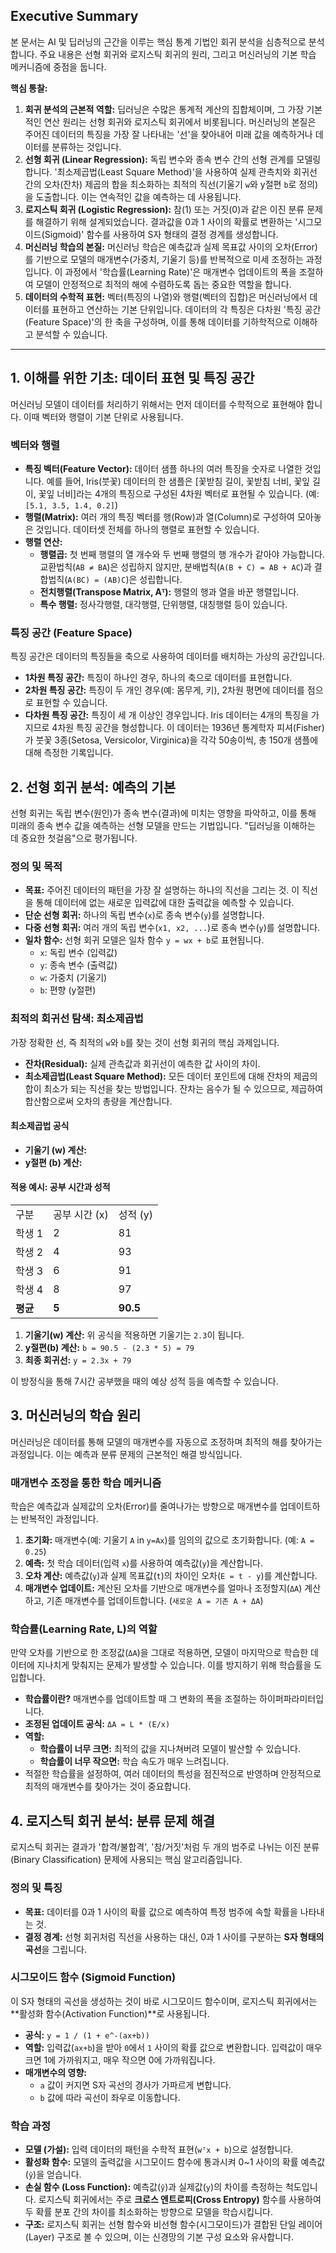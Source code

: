 

## Executive Summary

본 문서는 AI 및 딥러닝의 근간을 이루는 핵심 통계 기법인 회귀 분석을 심층적으로 분석합니다. 주요 내용은 선형 회귀와 로지스틱 회귀의 원리, 그리고 머신러닝의 기본 학습 메커니즘에 중점을 둡니다.

**핵심 통찰:**

1. **회귀 분석의 근본적 역할:** 딥러닝은 수많은 통계적 계산의 집합체이며, 그 가장 기본적인 연산 원리는 선형 회귀와 로지스틱 회귀에서 비롯됩니다. 머신러닝의 본질은 주어진 데이터의 특징을 가장 잘 나타내는 '선'을 찾아내어 미래 값을 예측하거나 데이터를 분류하는 것입니다.
2. **선형 회귀 (Linear Regression):** 독립 변수와 종속 변수 간의 선형 관계를 모델링합니다. '최소제곱법(Least Square Method)'을 사용하여 실제 관측치와 회귀선 간의 오차(잔차) 제곱의 합을 최소화하는 최적의 직선(기울기 `w`와 y절편 `b`로 정의)을 도출합니다. 이는 연속적인 값을 예측하는 데 사용됩니다.
3. **로지스틱 회귀 (Logistic Regression):** 참(1) 또는 거짓(0)과 같은 이진 분류 문제를 해결하기 위해 설계되었습니다. 결과값을 0과 1 사이의 확률로 변환하는 '시그모이드(Sigmoid)' 함수를 사용하여 S자 형태의 결정 경계를 생성합니다.
4. **머신러닝 학습의 본질:** 머신러닝 학습은 예측값과 실제 목표값 사이의 오차(Error)를 기반으로 모델의 매개변수(가중치, 기울기 등)를 반복적으로 미세 조정하는 과정입니다. 이 과정에서 '학습률(Learning Rate)'은 매개변수 업데이트의 폭을 조절하여 모델이 안정적으로 최적의 해에 수렴하도록 돕는 중요한 역할을 합니다.
5. **데이터의 수학적 표현:** 벡터(특징의 나열)와 행렬(벡터의 집합)은 머신러닝에서 데이터를 표현하고 연산하는 기본 단위입니다. 데이터의 각 특징은 다차원 '특징 공간(Feature Space)'의 한 축을 구성하며, 이를 통해 데이터를 기하학적으로 이해하고 분석할 수 있습니다.

--------------------------------------------------------------------------------

## 1. 이해를 위한 기초: 데이터 표현 및 특징 공간

머신러닝 모델이 데이터를 처리하기 위해서는 먼저 데이터를 수학적으로 표현해야 합니다. 이때 벡터와 행렬이 기본 단위로 사용됩니다.

### 벡터와 행렬

- **특징 벡터(Feature Vector):** 데이터 샘플 하나의 여러 특징을 숫자로 나열한 것입니다. 예를 들어, Iris(붓꽃) 데이터의 한 샘플은 [꽃받침 길이, 꽃받침 너비, 꽃잎 길이, 꽃잎 너비]라는 4개의 특징으로 구성된 4차원 벡터로 표현될 수 있습니다. (예: `[5.1, 3.5, 1.4, 0.2]`)
- **행렬(Matrix):** 여러 개의 특징 벡터를 행(Row)과 열(Column)로 구성하여 모아놓은 것입니다. 데이터셋 전체를 하나의 행렬로 표현할 수 있습니다.
- **행렬 연산:**
    - **행렬곱:** 첫 번째 행렬의 열 개수와 두 번째 행렬의 행 개수가 같아야 가능합니다. 교환법칙(`AB ≠ BA`)은 성립하지 않지만, 분배법칙(`A(B + C) = AB + AC`)과 결합법칙(`A(BC) = (AB)C`)은 성립합니다.
    - **전치행렬(Transpose Matrix, Aᵀ):** 행렬의 행과 열을 바꾼 행렬입니다.
    - **특수 행렬:** 정사각행렬, 대각행렬, 단위행렬, 대칭행렬 등이 있습니다.

### 특징 공간 (Feature Space)

특징 공간은 데이터의 특징들을 축으로 사용하여 데이터를 배치하는 가상의 공간입니다.

- **1차원 특징 공간:** 특징이 하나인 경우, 하나의 축으로 데이터를 표현합니다.
- **2차원 특징 공간:** 특징이 두 개인 경우(예: 몸무게, 키), 2차원 평면에 데이터를 점으로 표현할 수 있습니다.
- **다차원 특징 공간:** 특징이 세 개 이상인 경우입니다. Iris 데이터는 4개의 특징을 가지므로 4차원 특징 공간을 형성합니다. 이 데이터는 1936년 통계학자 피셔(Fisher)가 붓꽃 3종(Setosa, Versicolor, Virginica)을 각각 50송이씩, 총 150개 샘플에 대해 측정한 기록입니다.

## 2. 선형 회귀 분석: 예측의 기본

선형 회귀는 독립 변수(원인)가 종속 변수(결과)에 미치는 영향을 파악하고, 이를 통해 미래의 종속 변수 값을 예측하는 선형 모델을 만드는 기법입니다. "딥러닝을 이해하는 데 중요한 첫걸음"으로 평가됩니다.

### 정의 및 목적

- **목표:** 주어진 데이터의 패턴을 가장 잘 설명하는 하나의 직선을 그리는 것. 이 직선을 통해 데이터에 없는 새로운 입력값에 대한 출력값을 예측할 수 있습니다.
- **단순 선형 회귀:** 하나의 독립 변수(`x`)로 종속 변수(`y`)를 설명합니다.
- **다중 선형 회귀:** 여러 개의 독립 변수(`x1, x2, ...`)로 종속 변수(`y`)를 설명합니다.
- **일차 함수:** 선형 회귀 모델은 일차 함수 `y = wx + b`로 표현됩니다.
    - `x`: 독립 변수 (입력값)
    - `y`: 종속 변수 (출력값)
    - `w`: 가중치 (기울기)
    - `b`: 편향 (y절편)

### 최적의 회귀선 탐색: 최소제곱법

가장 정확한 선, 즉 최적의 `w`와 `b`를 찾는 것이 선형 회귀의 핵심 과제입니다.

- **잔차(Residual):** 실제 관측값과 회귀선이 예측한 값 사이의 차이.
- **최소제곱법(Least Square Method):** 모든 데이터 포인트에 대해 잔차의 제곱의 합이 최소가 되는 직선을 찾는 방법입니다. 잔차는 음수가 될 수 있으므로, 제곱하여 합산함으로써 오차의 총량을 계산합니다.

#### 최소제곱법 공식

- **기울기 (w) 계산:**
- **y절편 (b) 계산:**

#### 적용 예시: 공부 시간과 성적

|   |   |   |
|---|---|---|
|구분|공부 시간 (x)|성적 (y)|
|학생 1|2|81|
|학생 2|4|93|
|학생 3|6|91|
|학생 4|8|97|
|**평균**|**5**|**90.5**|

1. **기울기(w) 계산:** 위 공식을 적용하면 기울기는 `2.3`이 됩니다.
2. **y절편(b) 계산:** `b = 90.5 - (2.3 * 5) = 79`
3. **최종 회귀선:** `y = 2.3x + 79`

이 방정식을 통해 7시간 공부했을 때의 예상 성적 등을 예측할 수 있습니다.

## 3. 머신러닝의 학습 원리

머신러닝은 데이터를 통해 모델의 매개변수를 자동으로 조정하며 최적의 해를 찾아가는 과정입니다. 이는 예측과 분류 문제의 근본적인 해결 방식입니다.

### 매개변수 조정을 통한 학습 메커니즘

학습은 예측값과 실제값의 오차(Error)를 줄여나가는 방향으로 매개변수를 업데이트하는 반복적인 과정입니다.

1. **초기화:** 매개변수(예: 기울기 `A` in `y=Ax`)를 임의의 값으로 초기화합니다. (예: `A = 0.25`)
2. **예측:** 첫 학습 데이터(입력 `x`)를 사용하여 예측값(`y`)을 계산합니다.
3. **오차 계산:** 예측값(`y`)과 실제 목표값(`t`)의 차이인 오차(`E = t - y`)를 계산합니다.
4. **매개변수 업데이트:** 계산된 오차를 기반으로 매개변수를 얼마나 조정할지(`ΔA`) 계산하고, 기존 매개변수를 업데이트합니다. (`새로운 A = 기존 A + ΔA`)

### 학습률(Learning Rate, L)의 역할

만약 오차를 기반으로 한 조정값(`ΔA`)을 그대로 적용하면, 모델이 마지막으로 학습한 데이터에 지나치게 맞춰지는 문제가 발생할 수 있습니다. 이를 방지하기 위해 학습률을 도입합니다.

- **학습률이란?** 매개변수를 업데이트할 때 그 변화의 폭을 조절하는 하이퍼파라미터입니다.
- **조정된 업데이트 공식:** `ΔA = L * (E/x)`
- **역할:**
    - **학습률이 너무 크면:** 최적의 값을 지나쳐버려 모델이 발산할 수 있습니다.
    - **학습률이 너무 작으면:** 학습 속도가 매우 느려집니다.
- 적절한 학습률을 설정하여, 여러 데이터의 특성을 점진적으로 반영하며 안정적으로 최적의 매개변수를 찾아가는 것이 중요합니다.

## 4. 로지스틱 회귀 분석: 분류 문제 해결

로지스틱 회귀는 결과가 '합격/불합격', '참/거짓'처럼 두 개의 범주로 나뉘는 이진 분류(Binary Classification) 문제에 사용되는 핵심 알고리즘입니다.

### 정의 및 특징

- **목표:** 데이터를 0과 1 사이의 확률 값으로 예측하여 특정 범주에 속할 확률을 나타내는 것.
- **결정 경계:** 선형 회귀처럼 직선을 사용하는 대신, 0과 1 사이를 구분하는 **S자 형태의 곡선**을 그립니다.

### 시그모이드 함수 (Sigmoid Function)

이 S자 형태의 곡선을 생성하는 것이 바로 시그모이드 함수이며, 로지스틱 회귀에서는 **활성화 함수(Activation Function)**로 사용됩니다.

- **공식:** `y = 1 / (1 + e^-(ax+b))`
- **역할:** 입력값(`ax+b`)을 받아 `0`에서 `1` 사이의 확률 값으로 변환합니다. 입력값이 매우 크면 1에 가까워지고, 매우 작으면 0에 가까워집니다.
- **매개변수의 영향:**
    - `a` 값이 커지면 S자 곡선의 경사가 가파르게 변합니다.
    - `b` 값에 따라 곡선이 좌우로 이동합니다.

### 학습 과정

- **모델 (가설):** 입력 데이터의 패턴을 수학적 표현(`wᵀx + b`)으로 설정합니다.
- **활성화 함수:** 모델의 출력값을 시그모이드 함수에 통과시켜 0~1 사이의 확률 예측값(`ŷ`)을 얻습니다.
- **손실 함수 (Loss Function):** 예측값(`ŷ`)과 실제값(`y`)의 차이를 측정하는 척도입니다. 로지스틱 회귀에서는 주로 **크로스 엔트로피(Cross Entropy)** 함수를 사용하여 두 확률 분포 간의 차이를 최소화하는 방향으로 모델을 학습시킵니다.
- **구조:** 로지스틱 회귀는 선형 함수와 비선형 함수(시그모이드)가 결합된 단일 레이어(Layer) 구조로 볼 수 있으며, 이는 신경망의 기본 구성 요소와 유사합니다.